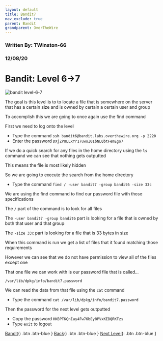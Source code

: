 ```yaml
---
layout: default
title: Bandit7
nav_exclude: true
parent: Bandit
grandparent: OverTheWire
---
```


### Written By: TWinston-66 
### 12/08/20
# Bandit: Level 6&rarr;7

![bandit level-6-7](https://i.imgur.com/h6tbqej.png) 

The goal is this level is to to locate a file that is somewhere on the server that has a certain size and is owned by certain a certain user and group

To accomplish this we are going to once again use the find command 

First we need to log onto the level 

- Type the command `ssh bandit6@bandit.labs.overthewire.org -p 2220`
- Enter the password `DXjZPULLxYr17uwoI01bNLQbtFemEgo7`

If we do a quick search for any files in the home directory using the `ls` command we can see that nothing gets outputted

This means the file is most likely hidden 

So we are going to execute the search from the home directory 

- Type the command `find / -user bandit7 -group bandit6 -size 33c` 

We are using the find command to find our password file with those specifications

The `/` part of the command is to look for all files 

The `-user bandit7 -group bandit6` part is looking for a file that is owned by both that user and that group 

The `-size 33c` part is looking for a file that is 33 bytes in size

When this command is run we get a list of files that it found matching those requirements 

However we can see that we do not have permission to view all of the files except one

That one file we can work with is our password file that is called...

`/var/lib/dpkg/info/bandit7.password`

We can read the data from that file using the `cat` command 

- Type the command `cat /var/lib/dpkg/info/bandit7.password`

Then the password for the next level gets outputted 

- Copy the password `HKBPTKQnIay4Fw76bEy8PVxKEDQRKTzs` 
- Type `exit` to logout





[Bandit](https://twinston-66.github.io/HackThePlanet/Wargames/OverTheWire/Bandit/){: .btn .btn-blue }
[Back](https://twinston-66.github.io/HackThePlanet/Wargames/OverTheWire/Bandit/Bandit6){: .btn .btn-blue }
[Next Level](https://twinston-66.github.io/HackThePlanet/docs/writeup-not-posted-bandit){: .btn .btn-blue }